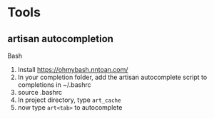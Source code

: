 # Tools 

## artisan autocompletion

Bash
  1. Install https://ohmybash.nntoan.com/ 
  2. In your completion folder, add the artisan autocomplete script to completions in ~/.bashrc
  3. source .bashrc
  3. In project directory, type `art_cache`
  5. now type `art<tab>` to autocomplete

